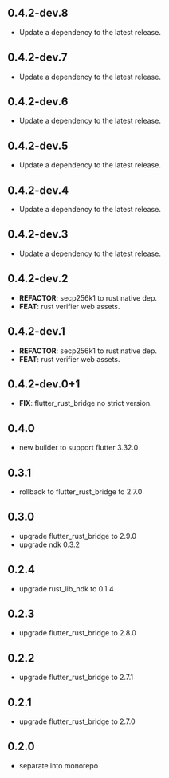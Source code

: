 ## 0.4.2-dev.8

 - Update a dependency to the latest release.

## 0.4.2-dev.7

 - Update a dependency to the latest release.

## 0.4.2-dev.6

 - Update a dependency to the latest release.

## 0.4.2-dev.5

 - Update a dependency to the latest release.

## 0.4.2-dev.4

 - Update a dependency to the latest release.

## 0.4.2-dev.3

 - Update a dependency to the latest release.

## 0.4.2-dev.2

 - **REFACTOR**: secp256k1 to rust native dep.
 - **FEAT**: rust verifier web assets.

## 0.4.2-dev.1

 - **REFACTOR**: secp256k1 to rust native dep.
 - **FEAT**: rust verifier web assets.

## 0.4.2-dev.0+1

 - **FIX**: flutter_rust_bridge no strict version.

## 0.4.0

 - new builder to support flutter 3.32.0

## 0.3.1
- rollback to flutter_rust_bridge to 2.7.0

## 0.3.0
- upgrade flutter_rust_bridge to 2.9.0
- upgrade ndk 0.3.2

## 0.2.4
- upgrade rust_lib_ndk to 0.1.4

## 0.2.3
- upgrade flutter_rust_bridge to 2.8.0

## 0.2.2
- upgrade flutter_rust_bridge to 2.7.1

## 0.2.1
- upgrade flutter_rust_bridge to 2.7.0

## 0.2.0
 - separate into monorepo